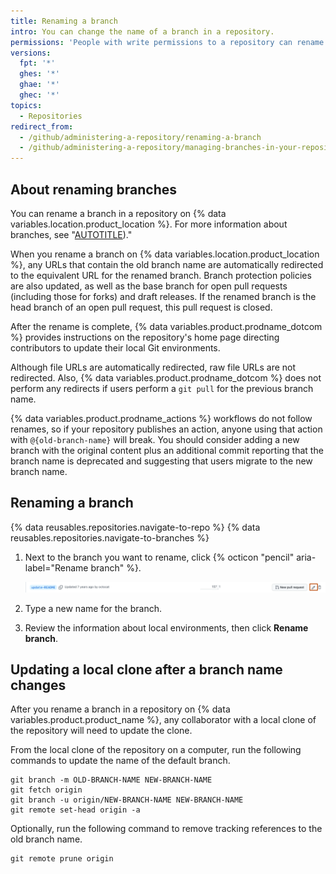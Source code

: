 ```yaml
---
title: Renaming a branch
intro: You can change the name of a branch in a repository.
permissions: 'People with write permissions to a repository can rename a branch in the repository unless it is the [default branch](/pull-requests/collaborating-with-pull-requests/proposing-changes-to-your-work-with-pull-requests/about-branches#about-the-default-branch){% ifversion fpt or ghec or ghes %} or a [protected branch](/repositories/configuring-branches-and-merges-in-your-repository/managing-protected-branches/about-protected-branches){% endif %}. People with admin permissions can rename the default branch{% ifversion fpt or ghec or ghes %} and protected branches{% endif %}.'
versions:
  fpt: '*'
  ghes: '*'
  ghae: '*'
  ghec: '*'
topics:
  - Repositories
redirect_from:
  - /github/administering-a-repository/renaming-a-branch
  - /github/administering-a-repository/managing-branches-in-your-repository/renaming-a-branch
---
```

## About renaming branches

You can rename a branch in a repository on {% data variables.location.product_location %}. For more information about branches, see "[AUTOTITLE](/pull-requests/collaborating-with-pull-requests/proposing-changes-to-your-work-with-pull-requests/about-branches))."

When you rename a branch on {% data variables.location.product_location %}, any URLs that contain the old branch name are automatically redirected to the equivalent URL for the renamed branch. Branch protection policies are also updated, as well as the base branch for open pull requests (including those for forks) and draft releases. If the renamed branch is the head branch of an open pull request, this pull request is closed.

After the rename is complete, {% data variables.product.prodname_dotcom %} provides instructions on the repository's home page directing contributors to update their local Git environments.

Although file URLs are automatically redirected, raw file URLs are not redirected. Also, {% data variables.product.prodname_dotcom %} does not perform any redirects if users perform a `git pull` for the previous branch name.

{% data variables.product.prodname_actions %} workflows do not follow renames, so if your repository publishes an action, anyone using that action with `@{old-branch-name}` will break. You should consider adding a new branch with the original content plus an additional commit reporting that the branch name is deprecated and suggesting that users migrate to the new branch name.

## Renaming a branch

{% data reusables.repositories.navigate-to-repo %}
{% data reusables.repositories.navigate-to-branches %}
1. Next to the branch you want to rename, click {% octicon "pencil" aria-label="Rename branch" %}.

    ![Screenshot of a branch in the branch list. A pencil icon is highlighted with an orange outline.](/assets/images/help/branches/branch-rename-edit.png)
1. Type a new name for the branch.
1. Review the information about local environments, then click **Rename branch**.

## Updating a local clone after a branch name changes

After you rename a branch in a repository on {% data variables.product.product_name %}, any collaborator with a local clone of the repository will need to update the clone.

From the local clone of the repository on a computer, run the following commands to update the name of the default branch.

```shell
git branch -m OLD-BRANCH-NAME NEW-BRANCH-NAME
git fetch origin
git branch -u origin/NEW-BRANCH-NAME NEW-BRANCH-NAME
git remote set-head origin -a
```

Optionally, run the following command to remove tracking references to the old branch name.

```
git remote prune origin
```
